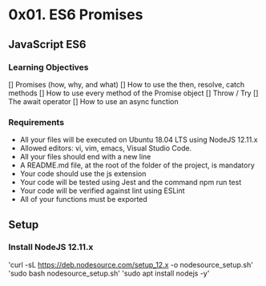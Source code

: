 # 0x01. ES6 Promises
## JavaScript ES6

### Learning Objectives
[] Promises (how, why, and what)
[] How to use the then, resolve, catch methods
[] How to use every method of the Promise object
[] Throw / Try
[] The await operator
[] How to use an async function


### Requirements
- All your files will be executed on Ubuntu 18.04 LTS using NodeJS 12.11.x
- Allowed editors: vi, vim, emacs, Visual Studio Code.
- All your files should end with a new line
- A README.md file, at the root of the folder of the project, is mandatory
- Your code should use the js extension
- Your code will be tested using Jest and the command npm run test
- Your code will be verified against lint using ESLint
- All of your functions must be exported

## Setup
### Install NodeJS 12.11.x
'curl -sL https://deb.nodesource.com/setup_12.x -o nodesource_setup.sh'
'sudo bash nodesource_setup.sh'
'sudo apt install nodejs -y'
